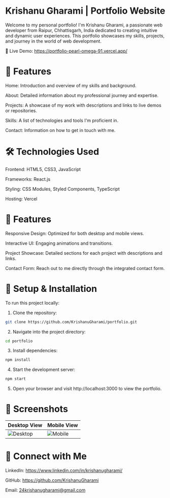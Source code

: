 # Krishanu Gharami | Portfolio Website
Welcome to my personal portfolio! I'm Krishanu Gharami, a passionate web developer from Raipur, Chhattisgarh, India dedicated to creating intuitive and dynamic user experiences. This portfolio showcases my skills, projects, and journey in the world of web development.

🔗 Live Demo: https://portfolio-pearl-omega-91.vercel.app/

# 🚀 Features
Home: Introduction and overview of my skills and background.

About: Detailed information about my professional journey and expertise.

Projects: A showcase of my work with descriptions and links to live demos or repositories.

Skills: A list of technologies and tools I'm proficient in.

Contact: Information on how to get in touch with me.

# 🛠 Technologies Used
Frontend: HTML5, CSS3, JavaScript

Frameworks: React.js

Styling: CSS Modules, Styled Components, TypeScript

Hosting: Vercel

# 📂 Features
Responsive Design: Optimized for both desktop and mobile views.

Interactive UI: Engaging animations and transitions.

Project Showcase: Detailed sections for each project with descriptions and links.

Contact Form: Reach out to me directly through the integrated contact form.

# 🧪 Setup & Installation
To run this project locally:
1. Clone the repository:
```bash
git clone https://github.com/KrishanuGharami/portfolio.git
```
2. Navigate into the project directory:
```bash
cd portfolio
```
3. Install dependencies:
```bash
npm install
```
4. Start the development server:
```bash
npm start
```
5. Open your browser and visit http://localhost:3000 to view the portfolio.

# 📸 Screenshots

| Desktop View                                 | Mobile View                                |
| -------------------------------------------- | ------------------------------------------ |
| ![Desktop](https://github.com/user-attachments/assets/51c9b902-8c5c-405c-be12-941d2f09143f) | ![Mobile]() |


# 💬 Connect with Me
LinkedIn: https://www.linkedin.com/in/krishanugharami/

GitHub: https://github.com/KrishanuGharami

Email: 24krishanugharami@gmail.com
